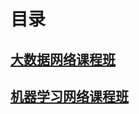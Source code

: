 目录</br>
=====
[大数据网络课程班](http://www.crxy.cn/course/course)</br>
------
[机器学习网络课程班](http://www.crxy.cn/course/ml)</br>
------

